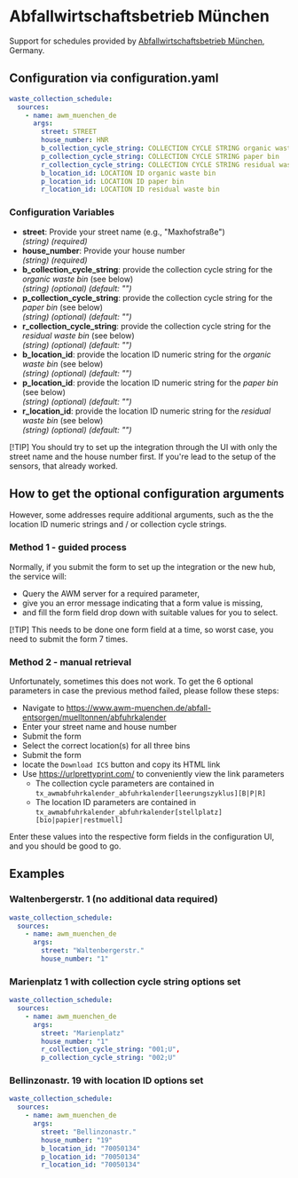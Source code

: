 # Abfallwirtschaftsbetrieb München

Support for schedules provided by [Abfallwirtschaftsbetrieb München](https://www.awm-muenchen.de/), Germany.


## Configuration via configuration.yaml

```yaml
waste_collection_schedule:
  sources:
    - name: awm_muenchen_de
      args:
        street: STREET
        house_number: HNR
        b_collection_cycle_string: COLLECTION CYCLE STRING organic waste bin
        p_collection_cycle_string: COLLECTION CYCLE STRING paper bin
        r_collection_cycle_string: COLLECTION CYCLE STRING residual waste bin
        b_location_id: LOCATION ID organic waste bin
        p_location_id: LOCATION ID paper bin
        r_location_id: LOCATION ID residual waste bin
```

### Configuration Variables

* **street**: Provide your street name (e.g., "Maxhofstraße")  
  *(string) (required)*
* **house_number**: Provide your house number  
  *(string) (required)*
* **b_collection_cycle_string**: provide the collection cycle string for the *organic waste bin* (see below)  
  *(string) (optional) (default: "")*
* **p_collection_cycle_string**: provide the collection cycle string for the *paper bin* (see below)  
  *(string) (optional) (default: "")*
* **r_collection_cycle_string**: provide the collection cycle string for the *residual waste bin* (see below)  
  *(string) (optional) (default: "")*
* **b_location_id**: provide the location ID numeric string for the *organic waste bin* (see below)  
  *(string) (optional) (default: "")*
* **p_location_id**: provide the location ID numeric string for the *paper bin* (see below)  
  *(string) (optional) (default: "")*
* **r_location_id**: provide the location ID numeric string for the *residual waste bin* (see below)  
  *(string) (optional) (default: "")*

[!TIP]
You should try to set up the integration through the UI with only the street name and the house number first. If you're lead to the setup of the sensors, that already worked.

## How to get the optional configuration arguments

However, some addresses require additional arguments, such as the the location ID numeric strings and / or collection cycle strings.

### Method 1 - guided process

Normally, if you submit the form to set up the integration or the new hub, the service will:
* Query the AWM server for a required parameter,
* give you an error message indicating that a form value is missing,
* and fill the form field drop down with suitable values for you to select.

[!TIP]
This needs to be done one form field at a time, so worst case, you need to submit the form 7 times.

### Method 2 - manual retrieval

Unfortunately, sometimes this does not work. To get the 6 optional parameters in case the previous method failed, please follow these steps:

* Navigate to https://www.awm-muenchen.de/abfall-entsorgen/muelltonnen/abfuhrkalender
* Enter your street name and house number
* Submit the form
* Select the correct location(s) for all three bins
* Submit the form
* locate the `Download ICS` button and copy its HTML link
* Use https://urlprettyprint.com/ to conveniently view the link parameters
  * The collection cycle parameters are contained in `tx_awmabfuhrkalender_abfuhrkalender[leerungszyklus][B|P|R]`
  * The location ID parameters are contained in `tx_awmabfuhrkalender_abfuhrkalender[stellplatz][bio|papier|restmuell]`

Enter these values into the respective form fields in the configuration UI, and you should be good to go.

## Examples

### Waltenbergerstr. 1 (no additional data required)

```yaml
waste_collection_schedule:
  sources:
    - name: awm_muenchen_de
      args:
        street: "Waltenbergerstr."
        house_number: "1"
```

### Marienplatz 1 with collection cycle string options set

```yaml
waste_collection_schedule:
  sources:
    - name: awm_muenchen_de
      args:
        street: "Marienplatz"
        house_number: "1"
        r_collection_cycle_string: "001;U",
        p_collection_cycle_string: "002;U"
```

### Bellinzonastr. 19 with location ID options set

```yaml
waste_collection_schedule:
  sources:
    - name: awm_muenchen_de
      args:
        street: "Bellinzonastr."
        house_number: "19"
        b_location_id: "70050134"
        p_location_id: "70050134"
        r_location_id: "70050134"

```